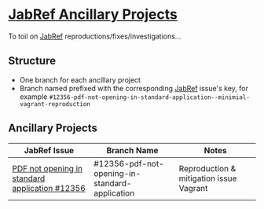 # [JabRef Ancillary Projects]()

To toil on [JabRef](https://github.com/JabRef/jabref) reproductions/fixes/investigations...

## Structure

- One branch for each ancillary project 
- Branch named prefixed with the corresponding [JabRef](https://github.com/JabRef/jabref) issue's key, for example 
  `#12356-pdf-not-opening-in-standard-application--minimial-vagrant-reproduction`  

## Ancillary Projects

| JabRef Issue | Branch Name | Notes                                                                       |
|--------------|-------------|-----------------------------------------------------------------------------|
| [PDF not opening in standard application #12356](https://github.com/JabRef/jabref/issues/12356)         | #12356-pdf-not-opening-in-standard-application            | Reproduction & mitigation issue Vagrant |
